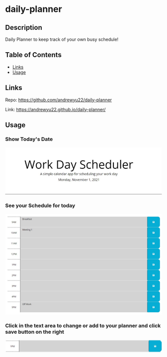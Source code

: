 # daily-planner

## Description
Daily Planner to keep track of your own busy schedule!

## Table of Contents 
* [Links](#Links)
* [Usage](#Usage)

## Links

Repo: https://github.com/andrewyu22/daily-planner

Link: https://andrewyu22.github.io/daily-planner/

## Usage

### Show Today's Date
![today](assets/images/today.JPG)

### See your Schedule for today
![timeblock](assets/images/timeblock.JPG)

### Click in the text area to change or add to your planner and click save button on the right

![text](assets/images/textblock.JPG)